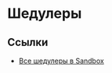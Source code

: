 # Шедулеры

## Ссылки

* [Все шедулеры в Sandbox](https://sandbox.yandex-team.ru/schedulers?tags=testpalm%3Aschedulers&task_type=TRENDBOX_CI_JOB)
